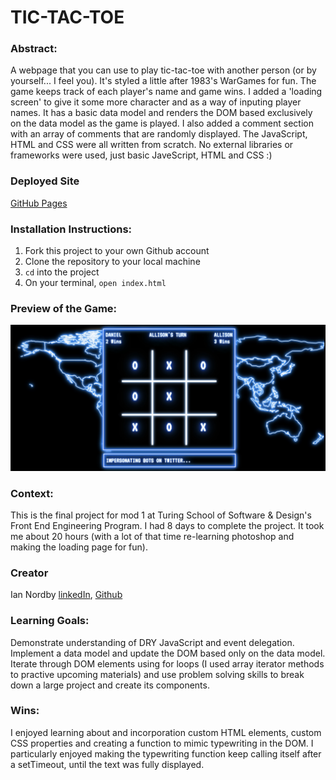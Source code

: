 # TIC-TAC-TOE

### Abstract:
A webpage that you can use to play tic-tac-toe with another person (or by yourself... I feel you).  It's styled a little after 1983's WarGames for fun.  The game keeps track of each player's name and game wins. I added a 'loading screen' to give it some more character and as a way of inputing player names.  It has a basic data model and renders the DOM based exclusively on the data model as the game is played. I also added a comment section with an array of comments that are randomly displayed.  The JavaScript, HTML and CSS were all written from scratch. No external libraries or frameworks were used, just basic JaveScript, HTML and CSS :)

### Deployed Site
[GitHub Pages](https://nordbyi.github.io/Tic-Tac-Toe/)

### Installation Instructions:
1. Fork this project to your own Github account
2. Clone the repository to your local machine
3. `cd` into the project
4. On your terminal, `open index.html`

### Preview of the Game:
![project preview](assets/91962692-A39C-4AEA-9CE2-CF87914A6112.jpeg)

### Context:
This is the final project for mod 1 at Turing School of Software & Design's Front End Engineering Program. I had 8 days to complete the project.  It took me about 20 hours (with a lot of that time re-learning photoshop and making the loading page for fun).

### Creator
Ian Nordby [linkedIn](https://www.linkedin.com/in/iannordby/), [Github](https://github.com/nordbyi)

### Learning Goals:
Demonstrate understanding of DRY JavaScript and event delegation.  Implement a data model and update the DOM based only on the data model.  Iterate through DOM elements using for loops (I used array iterator methods to practive upcoming materials) and use problem solving skills to break down a large project and create its components.

### Wins:
I enjoyed learning about and incorporation custom HTML elements, custom CSS properties and creating a function to mimic typewriting in the DOM.  I particularly enjoyed making the typewriting function keep calling itself after a setTimeout, until the text was fully displayed.
